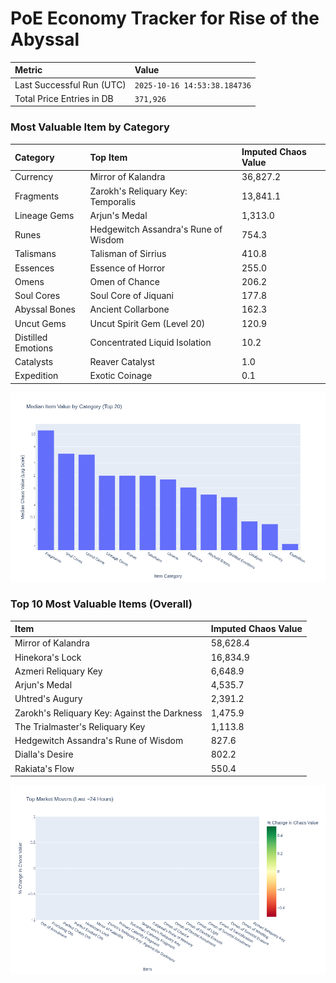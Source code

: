 # PoE Economy Tracker for Rise of the Abyssal

<!-- START_MAINTENANCE -->
| Metric | Value |
|:---|:---|
| Last Successful Run (UTC) | `2025-10-16 14:53:38.184736` |
| Total Price Entries in DB | `371,926` |

<!-- END_MAINTENANCE -->

<!-- START_DATAFRAME_DEBUG -->
<!-- END_DATAFRAME_DEBUG -->

<!-- START_CATEGORY_ANALYSIS -->
### Most Valuable Item by Category
| Category | Top Item | Imputed Chaos Value |
| :--- | :--- | :--- |
| Currency | Mirror of Kalandra | 36,827.2 |
| Fragments | Zarokh's Reliquary Key: Temporalis | 13,841.1 |
| Lineage Gems | Arjun's Medal | 1,313.0 |
| Runes | Hedgewitch Assandra's Rune of Wisdom | 754.3 |
| Talismans | Talisman of Sirrius | 410.8 |
| Essences | Essence of Horror | 255.0 |
| Omens | Omen of Chance | 206.2 |
| Soul Cores | Soul Core of Jiquani | 177.8 |
| Abyssal Bones | Ancient Collarbone | 162.3 |
| Uncut Gems | Uncut Spirit Gem (Level 20) | 120.9 |
| Distilled Emotions | Concentrated Liquid Isolation | 10.2 |
| Catalysts | Reaver Catalyst | 1.0 |
| Expedition | Exotic Coinage | 0.1 |


![Category Analysis Chart](charts/category_analysis.png)
<!-- END_ANALYSIS -->

<!-- START_ANALYSIS -->
### Top 10 Most Valuable Items (Overall)
| Item | Imputed Chaos Value |
| :--- | :--- |
| Mirror of Kalandra | 58,628.4 |
| Hinekora's Lock | 16,834.9 |
| Azmeri Reliquary Key | 6,648.9 |
| Arjun's Medal | 4,535.7 |
| Uhtred's Augury | 2,391.2 |
| Zarokh's Reliquary Key: Against the Darkness | 1,475.9 |
| The Trialmaster's Reliquary Key | 1,113.8 |
| Hedgewitch Assandra's Rune of Wisdom | 827.6 |
| Dialla's Desire | 802.2 |
| Rakiata's Flow | 550.4 |


![Market Movers Chart](charts/market_movers.png)
<!-- END_ANALYSIS -->
